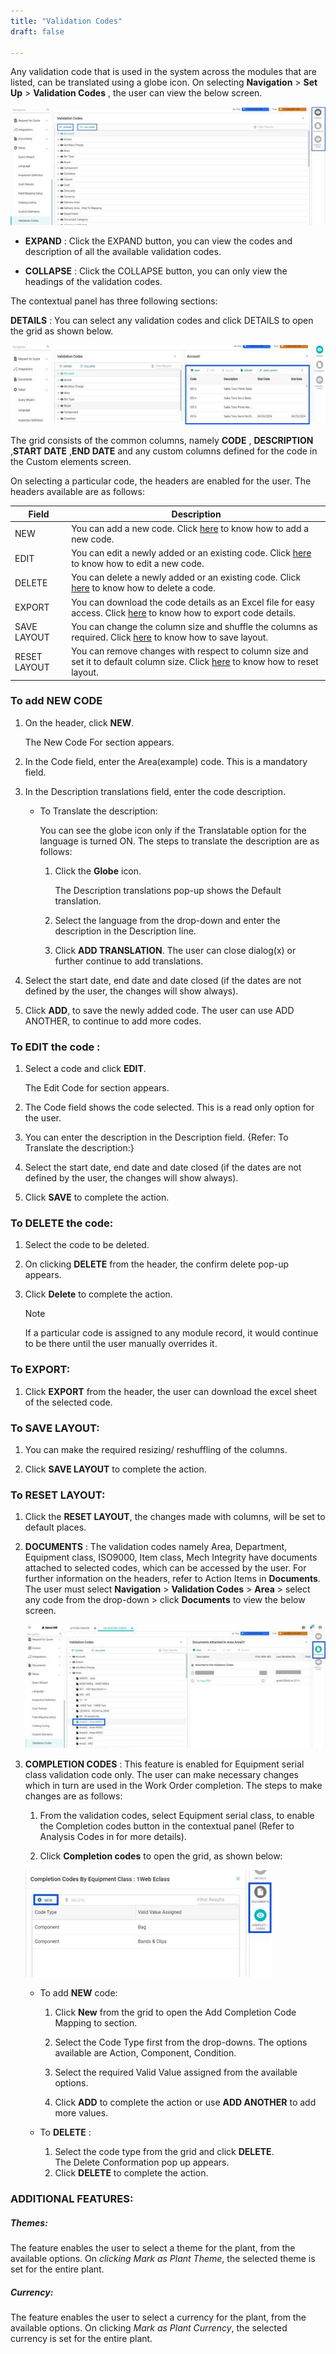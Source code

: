 ```yaml
---
title: "Validation Codes"
draft: false

---
```

 Any validation code that is used in the system across the modules that are listed, can be translated using a globe icon. On selecting **Navigation** > **Set Up** > **Validation Codes** , the user can view the below screen.

![](../assets/setup/image120.png)

  * **EXPAND** : Click the EXPAND button, you can view the codes and description of all the available validation codes.

  * **COLLAPSE** : Click the COLLAPSE button, you can only view the headings of the validation codes.

The contextual panel has three following sections:

   **DETAILS** : You can select any validation codes and click DETAILS to open the grid as shown below.

![](../assets/setup/image122.png)

The grid consists of the common columns, namely **CODE** , **DESCRIPTION** ,**START DATE** ,**END DATE** and any custom columns defined for the code in the Custom elements screen.

On selecting a particular code, the headers are enabled for the user. The headers available are as follows:

**Field** | **Description**  
---|---  
NEW | You can add a new code. Click [here](#to-add-new-code) to know how to add a new code.  
EDIT | You can edit a newly added or an existing code. Click [here](#to-edit-the-code-) to know how to edit a new code.   
DELETE | You can delete a newly added or an existing code. Click [here](#to-delete-the-code) to know how to delete a code.   
EXPORT | You can download the code details as an Excel file for easy access. Click [here](#to-export) to know how to export code details.  
SAVE LAYOUT | You can change the column size and shuffle the columns as required. Click [here](#to-save-layout) to know how to save layout.   
RESET LAYOUT | You can remove changes with respect to column size and set it to default column size. Click [here](#to-reset-layout) to know how to reset layout.   
  
### **To add NEW CODE**

  1. On the header, click **NEW**. 
  
      The New Code For section appears.

  1. In the Code field, enter the Area(example) code. This is a mandatory field.

  1. In the Description translations field, enter the code description.

     * To Translate the description:

        You can see the globe icon only if the Translatable option for the language is turned ON. The steps to translate the description are as follows:

       1. Click the **Globe** icon. 
       
          The Description translations pop-up shows the Default translation.

       2. Select the language from the drop-down and enter the description in the Description line.

       3. Click **ADD TRANSLATION**. The user can close dialog(x) or further continue to add translations.

  1. Select the start date, end date and date closed (if the dates are not defined by the user, the changes will show always).

  2. Click **ADD**, to save the newly added code. The user can use ADD ANOTHER, to continue to add more codes.

### **To EDIT the code** :

  1. Select a code and click **EDIT**. 
  
      The Edit Code for section appears.

  2. The Code field shows the code selected. This is a read only option for the user.

  3. You can enter the description in the Description field. {Refer: To Translate the description:}

  4. Select the start date, end date and date closed (if the dates are not defined by the user, the changes will show always).

  5. Click **SAVE** to complete the action.

### **To DELETE the code:**

  1. Select the code to be deleted.

  1. On clicking **DELETE** from the header, the confirm delete pop-up appears.

  1. Click **Delete** to complete the action.

      >[!Note]  
      >If a particular code is assigned to any module record, it would continue to be there until the user manually overrides it.

### **To EXPORT:**

  1. Click **EXPORT** from the header, the user can download the excel sheet of the selected code.

### **To SAVE LAYOUT:**

  1. You can make the required resizing/ reshuffling of the columns.

  1. Click **SAVE LAYOUT** to complete the action.

### **To RESET LAYOUT:**

  1. Click the **RESET LAYOUT**, the changes made with columns, will be set to default places.

  2. **DOCUMENTS** : The validation codes namely Area, Department, Equipment class, ISO9000, Item class, Mech Integrity have documents attached to selected codes, which can be accessed by the user. For further information on the headers, refer to Action Items in **Documents**. The user must select **Navigation** > **Validation Codes** > **Area** > select any code from the drop-down > click **Documents** to view the below screen.

      ![](../assets/setup/image125.png)

  3. **COMPLETION CODES** : This feature is enabled for Equipment serial class validation code only. The user can make necessary changes which in turn are used in the Work Order completion. The steps to make changes are as follows:

     1. From the validation codes, select Equipment serial class, to enable the Completion codes button in the contextual panel (Refer to Analysis Codes in for more details).

      2. Click **Completion codes** to open the grid, as shown below:

        ![](../assets/setup/image127.png)

        * To add **NEW** code:

          1. Click **New** from the grid to open the Add Completion Code Mapping to section.

          2. Select the Code Type first from the drop-downs. The options available are Action, Component, Condition.

          3. Select the required Valid Value assigned from the available options.

          14. Click **ADD** to complete the action or use **ADD ANOTHER** to add more values.

        * To **DELETE** :

          1. Select the code type from the grid and click **DELETE**. 
              <br> The Delete Conformation pop up appears. 
          2. Click **DELETE** to complete the action.

### ADDITIONAL FEATURES:

##### Themes:

The feature enables the user to select a theme for the plant, from the available options. On *clicking Mark as Plant Theme*, the selected theme is set for the entire plant.

##### Currency:

The feature enables the user to select a currency for the plant, from the available options. On clicking *Mark as Plant Currency*, the selected currency is set for the entire plant.